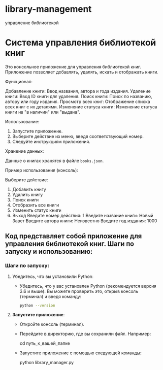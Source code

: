 # library-management
управление библиотекой


# Система управления библиотекой книг

Это консольное приложение для управления библиотекой книг. Приложение позволяет добавлять, удалять, искать и отображать книги.


Функционал:

 Добавление книги:  Ввод названия, автора и года издания.
 Удаление книги: Ввод ID книги для удаления.
 Поиск книги: Поиск по названию, автору или году издания.
 Просмотр всех книг: Отображение списка всех книг с их деталями.
 Изменение статуса книги: Изменение статуса книги на "в наличии" или "выдана".

Использование:

1. Запустите приложение.
2. Выберите действие из меню, введя соответствующий номер.
3. Следуйте инструкциям приложения.

Хранение данных:

Данные о книгах хранятся в файле `books.json`.


Пример использования (консоль):

Выберите действие:
1. Добавить книгу
2. Удалить книгу
3. Поиск книги
4. Отобразить все книги
5. Изменить статус книги
6. Выход
Введите номер действия: 1
Введите название книги:  Новый Завет
Введите автора книги:  Неизвестно
Введите год издания: 1000



## Код представляет собой приложение для управления библиотекой книг. Шаги по запуску и использованию:

### Шаги по запуску:

1. Убедитесь, что вы установили Python:
   - Убедитесь, что у вас установлен Python (рекомендуется версия 3.6 и выше). Вы можете проверить это, открыв консоль (терминал) и введя команду:
     ```bash
     python --version
     ```
  
2. **Запустите приложение**:
   - Откройте консоль (терминал).
   - Перейдите в директорию, где вы сохранили файл. Например:
     
     cd путь_к_вашей_папке
     
   - Запустите приложение с помощью следующей команды:
     
     python library_manager.py     

